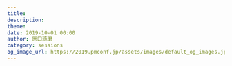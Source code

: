 ```yaml
---
title: 
description: 
theme: 
date: 2019-10-01 00:00
author: 原口琢磨
category: sessions
og_image_url: https://2019.pmconf.jp/assets/images/default_og_images.jpg
---
```


